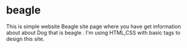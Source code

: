 # beagle
This is simple website Beagle site page where you have get information about about Dog that is beagle . I'm using HTML,CSS with basic tags to design this site.
